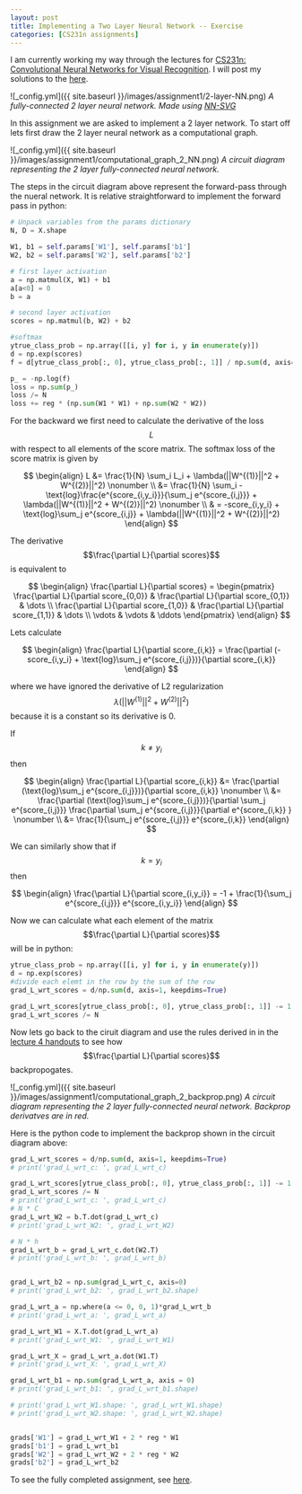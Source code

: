 ```yaml
---
layout: post
title: Implementing a Two Layer Neural Network -- Exercise
categories: [CS231n assignments]
---
```


<p class="message">
I am currently working my way through the lectures for 
<a href="https://www.youtube.com/watch?v=vT1JzLTH4G4&list=PL3FW7Lu3i5JvHM8ljYj-zLfQRF3EO8sYv&index=1">CS231n: Convolutional Neural Networks for Visual Recognition</a>.
I will post my solutions to the <a href="https://usmanr149.github.io/urmlblog/">here</a>.
</p>


![_config.yml]({{ site.baseurl }}/images/assignment1/2-layer-NN.png)
*A fully-connected 2 layer neural network. Made using [NN-SVG](http://alexlenail.me/NN-SVG/index.html)*

In this assignment we are asked to implement a 2 layer network. To start off
lets first draw the 2 layer neural network as a computational graph.

![_config.yml]({{ site.baseurl }}/images/assignment1/computational_graph_2_NN.png)
*A circuit diagram representing the 2 layer fully-connected neural network.*

The steps in the circuit diagram above represent the forward-pass through the nueral network.
It is relative straightforward to implement the forward pass in python:

```python
# Unpack variables from the params dictionary
N, D = X.shape

W1, b1 = self.params['W1'], self.params['b1']
W2, b2 = self.params['W2'], self.params['b2']

# first layer activation
a = np.matmul(X, W1) + b1
a[a<0] = 0
b = a

# second layer activation
scores = np.matmul(b, W2) + b2

#softmax
ytrue_class_prob = np.array([[i, y] for i, y in enumerate(y)])
d = np.exp(scores)
f = d[ytrue_class_prob[:, 0], ytrue_class_prob[:, 1]] / np.sum(d, axis=1).reshape(1, N)

p_ = -np.log(f)
loss = np.sum(p_)
loss /= N
loss += reg * (np.sum(W1 * W1) + np.sum(W2 * W2))
```

For the backward we first need to calculate the derivative of the loss $$L$$
with respect to all elements of the score matrix. The softmax loss of the 
score matrix is given by

$$
\begin{align}
L &= \frac{1}{N} \sum_i L_i + \lambda(||W^{(1)}||^2 + W^{(2)}||^2) \nonumber \\
&= \frac{1}{N} \sum_i -\text{log}\frac{e^{score_{i,y_i}}}{\sum_j e^{score_{i,j}}} + \lambda(||W^{(1)}||^2 + W^{(2)}||^2) \nonumber \\
& = -score_{i,y_i} + \text{log}\sum_j e^{score_{i,j}} + \lambda(||W^{(1)}||^2 + W^{(2)}||^2)
\end{align}
$$

The derivative $$\frac{\partial L}{\partial scores}$$ is equivalent to

$$
\begin{align}
\frac{\partial L}{\partial scores} = \begin{pmatrix}
\frac{\partial L}{\partial score_{0,0}} & \frac{\partial L}{\partial score_{0,1}} & \dots  \\
\frac{\partial L}{\partial score_{1,0}} & \frac{\partial L}{\partial score_{1,1}} & \dots \\
\vdots & \vdots & \ddots
\end{pmatrix}
\end{align}
$$

Lets calculate

$$
\begin{align}
\frac{\partial L}{\partial score_{i,k}}  = \frac{\partial (-score_{i,y_i} + \text{log}\sum_j e^{score_{i,j}})}{\partial score_{i,k}}
\end{align}
$$

where we have ignored the derivative of L2 regularization $$\lambda(||W^{(1)}||^2 + W^{(2)}||^2)$$
because it is a constant so its derivative is 0.

If $$k \neq y_i$$ then

$$
\begin{align}
\frac{\partial L}{\partial score_{i,k}}  &= \frac{\partial (\text{log}\sum_j e^{score_{i,j}})}{\partial score_{i,k}} \nonumber \\
&= \frac{\partial (\text{log}\sum_j e^{score_{i,j}})}{\partial \sum_j e^{score_{i,j}}} \frac{\partial \sum_j e^{score_{i,j}}}{\partial e^{score_{i,k}} } \nonumber \\
&= \frac{1}{\sum_j e^{score_{i,j}}} e^{score_{i,k}}
\end{align}
$$

We can similarly show that if $$k = y_i$$ then

$$
\begin{align}
\frac{\partial L}{\partial score_{i,y_i}}  = -1 + \frac{1}{\sum_j e^{score_{i,j}}} e^{score_{i,y_i}}
\end{align}
$$

Now we can calculate what each element of the matrix $$\frac{\partial L}{\partial scores}$$
will be in python:

```python
ytrue_class_prob = np.array([[i, y] for i, y in enumerate(y)])
d = np.exp(scores)
#divide each elemt in the row by the sum of the row
grad_L_wrt_scores = d/np.sum(d, axis=1, keepdims=True)

grad_L_wrt_scores[ytrue_class_prob[:, 0], ytrue_class_prob[:, 1]] -= 1
grad_L_wrt_scores /= N
```

Now lets go back to the ciruit diagram and use the rules derived in 
in the [lecture 4 handouts](http://cs231n.stanford.edu/handouts/linear-backprop.pdf) to see
how $$\frac{\partial L}{\partial scores}$$ backpropogates.


![_config.yml]({{ site.baseurl }}/images/assignment1/computational_graph_2_backprop.png)
*A circuit diagram representing the 2 layer fully-connected neural network. Backprop derivatves are in red.*

Here is the python code to implement the backprop shown in the circuit diagram above:

```python
grad_L_wrt_scores = d/np.sum(d, axis=1, keepdims=True)
# print('grad_L_wrt_c: ', grad_L_wrt_c)

grad_L_wrt_scores[ytrue_class_prob[:, 0], ytrue_class_prob[:, 1]] -= 1
grad_L_wrt_scores /= N
# print('grad_L_wrt_c: ', grad_L_wrt_c)
# N * C
grad_L_wrt_W2 = b.T.dot(grad_L_wrt_c)
# print('grad_L_wrt_W2: ', grad_L_wrt_W2)

# N * h
grad_L_wrt_b = grad_L_wrt_c.dot(W2.T)
# print('grad_L_wrt_b: ', grad_L_wrt_b)


grad_L_wrt_b2 = np.sum(grad_L_wrt_c, axis=0)
# print('grad_L_wrt_b2: ', grad_L_wrt_b2.shape)

grad_L_wrt_a = np.where(a <= 0, 0, 1)*grad_L_wrt_b
# print('grad_L_wrt_a: ', grad_L_wrt_a)

grad_L_wrt_W1 = X.T.dot(grad_L_wrt_a)
# print('grad_L_wrt_W1: ', grad_L_wrt_W1)

grad_L_wrt_X = grad_L_wrt_a.dot(W1.T)
# print('grad_L_wrt_X: ', grad_L_wrt_X)

grad_L_wrt_b1 = np.sum(grad_L_wrt_a, axis = 0)
# print('grad_L_wrt_b1: ', grad_L_wrt_b1.shape)

# print('grad_L_wrt_W1.shape: ', grad_L_wrt_W1.shape)
# print('grad_L_wrt_W2.shape: ', grad_L_wrt_W2.shape)


grads['W1'] = grad_L_wrt_W1 + 2 * reg * W1
grads['b1'] = grad_L_wrt_b1
grads['W2'] = grad_L_wrt_W2 + 2 * reg * W2
grads['b2'] = grad_L_wrt_b2
```
To see the fully completed assignment, see [here](https://github.com/usmanr149/CS231n/blob/master/assignment1/two_layer_net.ipynb).
